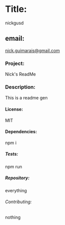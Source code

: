 # Title:
nickgusd
    
## email:
nick.guimarais@gmail.com
    
### Project:
Nick's ReadMe
    
### Description:
This is a readme gen
    
#### License:
MIT
    
#### Dependencies:
npm i
    
##### Tests:
npm run
    
##### Repository:
everything
    
###### Contributing:
nothing